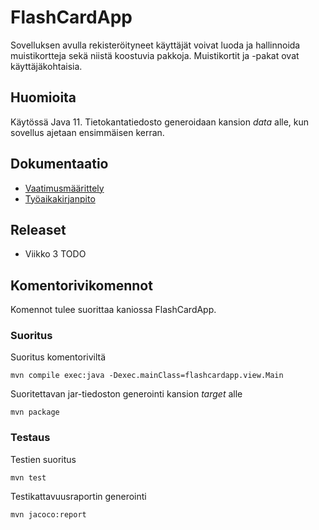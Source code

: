 # FlashCardApp

Sovelluksen avulla rekisteröityneet käyttäjät voivat luoda ja hallinnoida muistikortteja sekä niistä koostuvia pakkoja. Muistikortit ja -pakat ovat käyttäjäkohtaisia.

## Huomioita

Käytössä Java 11. Tietokantatiedosto generoidaan kansion _data_ alle, kun sovellus ajetaan ensimmäisen kerran.

## Dokumentaatio

- [Vaatimusmäärittely](dokumentointi/vaatimusmaarittely.md)
- [Työaikakirjanpito](dokumentointi/tuntikirjanpito.md)

## Releaset

- Viikko 3 TODO

## Komentorivikomennot

Komennot tulee suorittaa kaniossa FlashCardApp.

### Suoritus

Suoritus komentoriviltä

```
mvn compile exec:java -Dexec.mainClass=flashcardapp.view.Main
```

Suoritettavan jar-tiedoston generointi kansion _target_ alle

```
mvn package
```

### Testaus

Testien suoritus

```
mvn test
```

Testikattavuusraportin generointi

```
mvn jacoco:report
```
